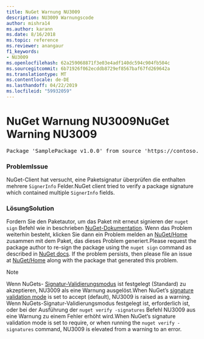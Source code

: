 ```yaml
---
title: NuGet Warnung NU3009
description: NU3009 Warnungscode
author: mishra14
ms.author: karann
ms.date: 8/16/2018
ms.topic: reference
ms.reviewer: anangaur
f1_keywords:
- NU3009
ms.openlocfilehash: 62a259068871f3e03e4adf140dc594c904fb504c
ms.sourcegitcommit: 6b71926f062ecddb8729ef8567baf67fd269642a
ms.translationtype: MT
ms.contentlocale: de-DE
ms.lasthandoff: 04/22/2019
ms.locfileid: "59932059"
---
```

# <a name="nuget-warning-nu3009"></a><span data-ttu-id="e93a3-103">NuGet Warnung NU3009</span><span class="sxs-lookup"><span data-stu-id="e93a3-103">NuGet Warning NU3009</span></span>

<pre>Package 'SamplePackage v1.0.0' from source 'https://contoso.com/index.json': The package signature file does not contain exactly one primary signature.</pre>

### <a name="issue"></a><span data-ttu-id="e93a3-104">Problem</span><span class="sxs-lookup"><span data-stu-id="e93a3-104">Issue</span></span>

<span data-ttu-id="e93a3-105">NuGet-Client hat versucht, eine Paketsignatur überprüfen die enthalten mehrere `SignerInfo` Felder.</span><span class="sxs-lookup"><span data-stu-id="e93a3-105">NuGet client tried to verify a package signature which contained multiple `SignerInfo` fields.</span></span>


### <a name="solution"></a><span data-ttu-id="e93a3-106">Lösung</span><span class="sxs-lookup"><span data-stu-id="e93a3-106">Solution</span></span>

<span data-ttu-id="e93a3-107">Fordern Sie den Paketautor, um das Paket mit erneut signieren der `nuget sign` Befehl wie in beschrieben [NuGet-Dokumentation](https://docs.microsoft.com/en-us/nuget/create-packages/sign-a-package). Wenn das Problem weiterhin besteht, klicken Sie dann ein Problem melden an [NuGet/Home](https://github.com/NuGet/Home/issues) zusammen mit dem Paket, das dieses Problem generiert.</span><span class="sxs-lookup"><span data-stu-id="e93a3-107">Please request the package author to re-sign the package using the `nuget sign` command as described in [NuGet docs](https://docs.microsoft.com/en-us/nuget/create-packages/sign-a-package). If the problem persists, then please file an issue at [NuGet/Home](https://github.com/NuGet/Home/issues) along with the package that generated this problem.</span></span>


> [!Note]
> <span data-ttu-id="e93a3-108">Wenn NuGets- [Signatur-Validierungsmodus](https://docs.microsoft.com/en-us/nuget/consume-packages/installing-signed-packages#configure-package-signature-requirements) ist festgelegt (Standard) zu akzeptieren, NU3009 als eine Warnung ausgelöst.</span><span class="sxs-lookup"><span data-stu-id="e93a3-108">When NuGet’s [signature validation mode](https://docs.microsoft.com/en-us/nuget/consume-packages/installing-signed-packages#configure-package-signature-requirements) is set to accept (default), NU3009 is raised as a warning.</span></span> <span data-ttu-id="e93a3-109">Wenn NuGets-Signatur-Validierungsmodus festgelegt ist, erforderlich ist, oder bei der Ausführung der `nuget verify -signatures` Befehl NU3009 aus eine Warnung zu einem Fehler erhöht wird.</span><span class="sxs-lookup"><span data-stu-id="e93a3-109">When NuGet’s signature validation mode is set to require, or when running the `nuget verify -signatures` command, NU3009 is elevated from a warning to an error.</span></span> 
